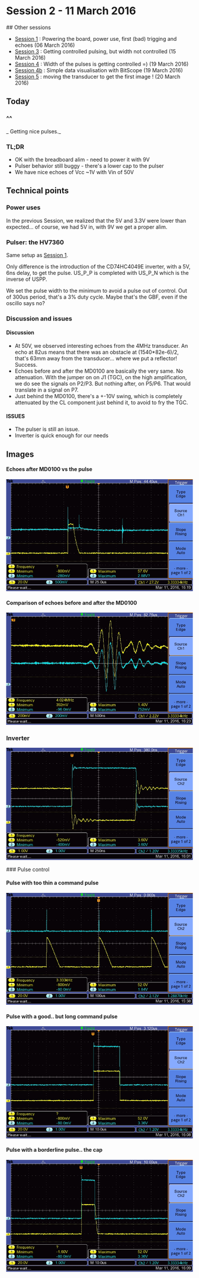 # Session 2 - 11 March 2016

## Other sessions

- [Session 1](Session_1.md) : Powering the board, power use, first (bad) trigging and echoes (06 March 2016)
- [Session 3](Session_3.md) : Getting controlled pulsing, but width not controlled (15 March 2016)
- [Session 4](Session_4.md) : Width of the pulses is getting controlled =) (19 March 2016)
- [Session 4b](Session_4b.md) : Simple data visualisation with BitScope (19 March 2016)
- [Session 5](Session_5.md) : moving the transducer to get the first image ! (20 March 2016)

## Today 

### ^^
_ Getting nice pulses._

### TL;DR
- OK with the breadboard alim - need to power it with 9V
- Pulser behavior still buggy - there's a lower cap to the pulser
- We have nice echoes of Vcc ~1V with Vin of 50V

## Technical points

### Power uses

In the previous Session, we realized that the 5V and 3.3V were lower than expected... of course, we had 5V in, with 9V we get a proper alim.

### Pulser: the HV7360

Same setup as [Session 1](Session_1.md).

Only difference is the introduction of the CD74HC4049E inverter, with a 5V, 6ns delay, to get the pulse. US_P_P is completed with US_P_N which is the inverse of USPP.

We set the pulse width to the minimum to avoid a pulse out of control. Out of 300us period, that's a 3% duty cycle. Maybe that's the GBF, even if the oscillo says no?

### Discussion and issues

#### Discussion

- At 50V, we observed interesting echoes from the 4MHz transducer. An echo at 82us means that there was an obstacle at (1540*82e-6)/2, that's 63mm away from the transducer... where we put a reflector! Success.
- Echoes before and after the MD0100 are basically the very same. No attenuation.
With the jumper on on J1 (TGC), on the high amplification, we do see the signals on P2/P3. But nothing after, on P5/P6. That would translate in a signal on P7.
- Just behind the MD0100, there's a +-10V swing, which is completely attenuated by the CL component just behind it, to avoid to fry the TGC.

#### ISSUES
- The pulser is still an issue.
- Inverter is quick enough for our needs

## Images

#### Echoes after MD0100 vs the pulse
![TEK_04](/Images/Session_2/TEK0004.JPG)

#### Comparison of echoes before and after the MD0100
![TEK_05](/Images/Session_2/TEK0005.JPG)


### Inverter
![TEK_01](/Images/Session_2/TEK0001.JPG)

### Pulse control
#### Pulse with too thin a command pulse
![TEK_00](/Images/Session_2/TEK0000.JPG)

#### Pulse with a good.. but long command pulse
![TEK_02](/Images/Session_2/TEK0002.JPG)

#### Pulse with a borderline pulse.. the cap
![TEK_03](/Images/Session_2/TEK0003.JPG)

